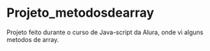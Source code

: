 # Projeto_metodosdearray
Projeto feito durante o curso de Java-script da Alura, onde vi alguns metodos de array.

